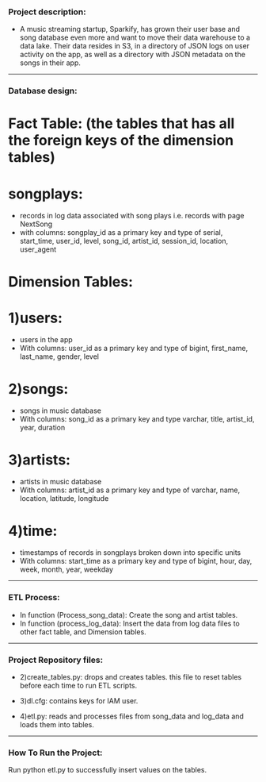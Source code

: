 ### Project description: 
 - A music streaming startup, Sparkify, has grown their user base and song database even more and want to move their data warehouse to a data lake. Their data resides in S3, in a directory of JSON logs on user activity on the app, as well as a directory with JSON metadata on the songs in their app.
 
--------------------------
### Database design:
# Fact Table: (the tables that has all the foreign keys of the dimension tables)

# songplays:

 - records in log data associated with song plays i.e. records with page NextSong
- with columns:
songplay_id as a primary key and type of serial, start_time, user_id, level, song_id, artist_id, session_id, location, user_agent

# Dimension Tables:

# 1)users:
- users in the app
- With columns:
user_id as a primary key and type of bigint, first_name, last_name, gender, level


# 2)songs: 
- songs in music database
- With columns:
song_id as a primary key and type varchar, title, artist_id, year, duration

# 3)artists:
- artists in music database
- With columns:
artist_id as a primary key and type of varchar, name, location, latitude, longitude

# 4)time:
- timestamps of records in songplays broken down into specific units
- With columns:
start_time as a primary key and type of bigint, hour, day, week, month, year, weekday
---------------------------

### ETL Process: 
- In function (Process_song_data):
Create the song and artist tables.
- In function (process_log_data):
Insert the data from log data files to other fact table, and Dimension tables.

---------------------------

### Project Repository files: 
- 2)create_tables.py: 
drops and creates tables. this file to reset tables before each time to run ETL scripts.

- 3)dl.cfg:
contains keys for IAM user.

- 4)etl.py:
reads and processes files from song_data and log_data and loads them into tables.
-------------------------

### How To Run the Project:
Run python etl.py to successfully insert values on the tables.
